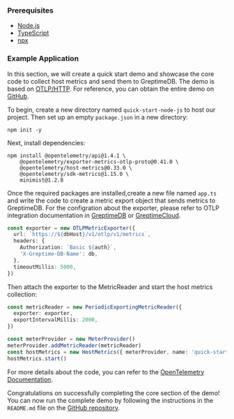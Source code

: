 ### Prerequisites

- [Node.js](https://nodejs.org/en/download)
- [TypeScript](https://www.typescriptlang.org/download)
- [npx](https://www.npmjs.com/package/npx)

### Example Application

In this section, we will create a quick start demo and showcase the core code to collect host metrics and send them to GreptimeDB. The demo is based on [OTLP/HTTP](https://opentelemetry.io/). For reference, you can obtain the entire demo on [GitHub](https://github.com/GreptimeCloudStarters/quick-start-node-js).

To begin, create a new directory named `quick-start-node-js` to host our project. Then set up an empty `package.json` in a new directory:

```shell
npm init -y
```

Next, install dependencies:

```shell
npm install @opentelemetry/api@1.4.1 \
    @opentelemetry/exporter-metrics-otlp-proto@0.41.0 \
    @opentelemetry/host-metrics@0.33.0 \
    @opentelemetry/sdk-metrics@1.15.0 \
    minimist@1.2.8
```

Once the required packages are installed,create a new file named `app.ts` and write the code to create a metric export object that sends metrics to GreptimeDB.
For the configration about the exporter, please refer to OTLP integration documentation in [GreptimeDB](/en/v0.3/user-guide/clients/otlp.md) or [GreptimeCloud](/en/v0.3/greptimecloud/integrations/otlp.md).

```ts
const exporter = new OTLPMetricExporter({
  url: `https://${dbHost}/v1/otlp/v1/metrics`,
  headers: {
    Authorization: `Basic ${auth}`,
    'X-Greptime-DB-Name': db,
  },
  timeoutMillis: 5000,
})
```

Then attach the exporter to the MetricReader and start the host metrics collection:

```ts
const metricReader = new PeriodicExportingMetricReader({
  exporter: exporter,
  exportIntervalMillis: 2000,
})

const meterProvider = new MeterProvider()
meterProvider.addMetricReader(metricReader)
const hostMetrics = new HostMetrics({ meterProvider, name: 'quick-start-demo-node' })
hostMetrics.start()
```

For more details about the code, you can refer to the [OpenTelemetry Documentation](https://opentelemetry.io/docs/instrumentation/js/getting-started/nodejs/).

Congratulations on successfully completing the core section of the demo! You can now run the complete demo by following the instructions in the `README.md` file on the [GitHub repository](https://github.com/GreptimeCloudStarters/quick-start-node-js).
